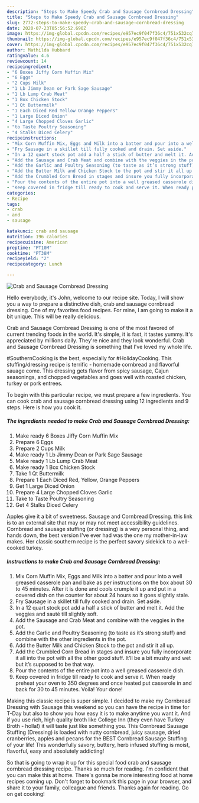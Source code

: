 ```yaml
---
description: "Steps to Make Speedy Crab and Sausage Cornbread Dressing"
title: "Steps to Make Speedy Crab and Sausage Cornbread Dressing"
slug: 2772-steps-to-make-speedy-crab-and-sausage-cornbread-dressing
date: 2020-07-23T05:56:52.690Z
image: https://img-global.cpcdn.com/recipes/e957ec9f047f36c4/751x532cq70/crab-and-sausage-cornbread-dressing-recipe-main-photo.jpg
thumbnail: https://img-global.cpcdn.com/recipes/e957ec9f047f36c4/751x532cq70/crab-and-sausage-cornbread-dressing-recipe-main-photo.jpg
cover: https://img-global.cpcdn.com/recipes/e957ec9f047f36c4/751x532cq70/crab-and-sausage-cornbread-dressing-recipe-main-photo.jpg
author: Mathilda Hubbard
ratingvalue: 4.6
reviewcount: 14
recipeingredient:
- "6 Boxes Jiffy Corn Muffin Mix"
- "6 Eggs"
- "2 Cups Milk"
- "1 Lb Jimmy Dean or Park Sage Sausage"
- "1 Lb Lump Crab Meat"
- "1 Box Chicken Stock"
- "1 Qt Buttermilk"
- "1 Each Diced Red Yellow Orange Peppers"
- "1 Large Diced Onion"
- "4 Large Chopped Cloves Garlic"
- "to Taste Poultry Seasoning"
- "4 Stalks Diced Celery"
recipeinstructions:
- "Mix Corn Muffin Mix, Eggs and Milk into a batter and pour into a well greased casserole pan and bake as per instructions on the box about 30 to 45 minutes. After it is done and cools crumple it up and put in a covered dish on the counter for about 24 hours so it goes slightly stale."
- "Fry Sausage in a skillet till fully cooked and drain. Set aside."
- "In a 12 quart stock pot add a half a stick of butter and melt it. Add the veggies and sauté till slightly soft."
- "Add the Sausage and Crab Meat and combine with the veggies in the pot."
- "Add the Garlic and Poultry Seasoning (to taste as it’s strong stuff) and combine with the other ingredients in the pot."
- "Add the Butter Milk and Chicken Stock to the pot and stir it all up."
- "Add the Crumbled Corn Bread in stages and insure you fully incorporate it all into the pot with all the other good stuff. It’ll be a bit mushy and wet but it’s supposed to be that way."
- "Pour the contents of the entire pot into a well greased casserole dish."
- "Keep covered in fridge till ready to cook and serve it. When ready preheat your oven to 350 degrees and once heated put casserole in and back for 30 to 45 minutes. Voila! Your done!"
categories:
- Recipe
tags:
- crab
- and
- sausage

katakunci: crab and sausage 
nutrition: 196 calories
recipecuisine: American
preptime: "PT10M"
cooktime: "PT38M"
recipeyield: "2"
recipecategory: Lunch

---
```



![Crab and Sausage Cornbread Dressing](https://img-global.cpcdn.com/recipes/e957ec9f047f36c4/751x532cq70/crab-and-sausage-cornbread-dressing-recipe-main-photo.jpg)

Hello everybody, it's John, welcome to our recipe site. Today, I will show you a way to prepare a distinctive dish, crab and sausage cornbread dressing. One of my favorites food recipes. For mine, I am going to make it a bit unique. This will be really delicious.

Crab and Sausage Cornbread Dressing is one of the most favored of current trending foods in the world. It's simple, it is fast, it tastes yummy. It's appreciated by millions daily. They're nice and they look wonderful. Crab and Sausage Cornbread Dressing is something that I've loved my whole life.

#SouthernCooking is the best, especially for #HolidayCooking. This stuffing/dressing recipe is terrific - homemade cornbread and flavorful sauage come. This dressing gets flavor from spicy sausage, Cajun seasonings, and chopped vegetables and goes well with roasted chicken, turkey or pork entrees.


To begin with this particular recipe, we must prepare a few ingredients. You can cook crab and sausage cornbread dressing using 12 ingredients and 9 steps. Here is how you cook it.

<!--inarticleads1-->

##### The ingredients needed to make Crab and Sausage Cornbread Dressing:

1. Make ready 6 Boxes Jiffy Corn Muffin Mix
1. Prepare 6 Eggs
1. Prepare 2 Cups Milk
1. Make ready 1 Lb Jimmy Dean or Park Sage Sausage
1. Make ready 1 Lb Lump Crab Meat
1. Make ready 1 Box Chicken Stock
1. Take 1 Qt Buttermilk
1. Prepare 1 Each Diced Red, Yellow, Orange Peppers
1. Get 1 Large Diced Onion
1. Prepare 4 Large Chopped Cloves Garlic
1. Take to Taste Poultry Seasoning
1. Get 4 Stalks Diced Celery


Apples give it a bit of sweetness. Sausage and Cornbread Dressing. this link is to an external site that may or may not meet accessibility guidelines. Cornbread and sausage stuffing (or dressing) is a very personal thing, and hands down, the best version I&#39;ve ever had was the one my mother-in-law makes. Her classic southern recipe is the perfect savory sidekick to a well-cooked turkey. 

<!--inarticleads2-->

##### Instructions to make Crab and Sausage Cornbread Dressing:

1. Mix Corn Muffin Mix, Eggs and Milk into a batter and pour into a well greased casserole pan and bake as per instructions on the box about 30 to 45 minutes. After it is done and cools crumple it up and put in a covered dish on the counter for about 24 hours so it goes slightly stale.
1. Fry Sausage in a skillet till fully cooked and drain. Set aside.
1. In a 12 quart stock pot add a half a stick of butter and melt it. Add the veggies and sauté till slightly soft.
1. Add the Sausage and Crab Meat and combine with the veggies in the pot.
1. Add the Garlic and Poultry Seasoning (to taste as it’s strong stuff) and combine with the other ingredients in the pot.
1. Add the Butter Milk and Chicken Stock to the pot and stir it all up.
1. Add the Crumbled Corn Bread in stages and insure you fully incorporate it all into the pot with all the other good stuff. It’ll be a bit mushy and wet but it’s supposed to be that way.
1. Pour the contents of the entire pot into a well greased casserole dish.
1. Keep covered in fridge till ready to cook and serve it. When ready preheat your oven to 350 degrees and once heated put casserole in and back for 30 to 45 minutes. Voila! Your done!


Making this classic recipe is super simple. I decided to make my Cornbread Dressing with Sausage this weekend so you can have the recipe in time for T-Day but also to show you how easy it is to make anytime you want it. And if you use rich, high quality broth like College Inn (they even have Turkey Broth - holla!) it will taste just like something you. This Cornbread Sausage Stuffing (Dressing) is loaded with nutty cornbread, juicy sausage, dried cranberries, apples and pecans for the BEST Cornbread Sausage Stuffing of your life! This wonderfully savory, buttery, herb infused stuffing is moist, flavorful, easy and absolutely addicting! 

So that is going to wrap it up for this special food crab and sausage cornbread dressing recipe. Thanks so much for reading. I'm confident that you can make this at home. There's gonna be more interesting food at home recipes coming up. Don't forget to bookmark this page in your browser, and share it to your family, colleague and friends. Thanks again for reading. Go on get cooking!
